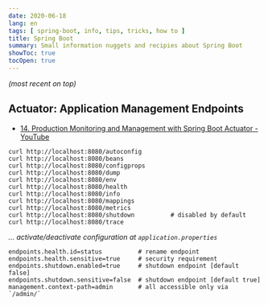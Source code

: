 ```yaml
---
date: 2020-06-18
lang: en
tags: [ spring-boot, info, tips, tricks, how to ]
title: Spring Boot
summary: Small information nuggets and recipies about Spring Boot
showToc: true
tocOpen: true
---
```


*(most recent on top)*

## Actuator: Application Management Endpoints

* [14. Production Monitoring and Management with Spring Boot Actuator - YouTube](https://www.youtube.com/watch?v=XbknBOmMuPQ&list=PLGDwUiT1wr6-Fn3N2oqJpTdhGjFHnIIKY)

```shell
curl http://localhost:8080/autoconfig
curl http://localhost:8080/beans
curl http://localhost:8080/configprops
curl http://localhost:8080/dump
curl http://localhost:8080/env
curl http://localhost:8080/health
curl http://localhost:8080/info
curl http://localhost:8080/mappings
curl http://localhost:8080/metrics
curl http://localhost:8080/shutdown          # disabled by default
curl http://localhost:8080/trace
```

*… activate/deactivate configuration at `application.properties`*

```properties
endpoints.health.id=status          # rename endpoint
endpoints.health.sensitive=true     # security requirement
endpoints.shutdown.enabled=true     # shutdown endpoint [default false]
endpoints.shutdown.sensitive=false  # shutdown endpoint [default true]
management.context-path=admin       # all accessible only via `/admin/`
```
